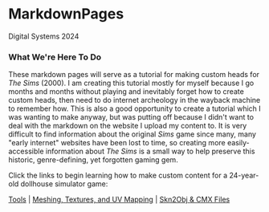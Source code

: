# MarkdownPages
Digital Systems 2024

### What We're Here To Do
These markdown pages will serve as a tutorial for making custom heads for *The Sims* (2000). I am creating this tutorial mostly for myself because I go months and months without playing and inevitably forget
how to create custom heads, then need to do internet archeology in the wayback machine to remember how. This is also a good opportunity to create a tutorial which I was wanting to make anyway, but was putting off because I didn't want to deal with the markdown on the website I upload my content to. It is very difficult to find information about the original *Sims* game since many, many "early internet" websites have been lost to time, so creating more easily-accessible information about *The Sims* is a small way to help preserve this historic, genre-defining, yet forgotten gaming gem.  

Click the links to begin learning how to make custom content for a 24-year-old dollhouse simulator game: 

[Tools](tools.md) | [Meshing, Textures, and UV Mapping](meshing.md) | [Skn2Obj & CMX Files](skn2objcxm.md)
